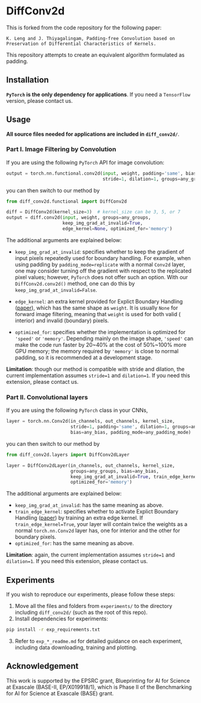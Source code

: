 # DiffConv2d

This is forked from the code repository for the following paper: 
```
K. Leng and J. Thiyagalingam, Padding-free Convolution based on
Preservation of Differential Characteristics of Kernels.
```

This repository attempts to create an equivalent algorithm formulated as padding.

## Installation

**`PyTorch` is the only dependency for applications**. If you need a
`TensorFlow` version, please contact us.

## Usage

**All source files needed for applications are included in `diff_conv2d/`**.

### Part I. Image Filtering by Convolution

If you are using the following `PyTorch` API for image convolution:

```python
output = torch.nn.functional.conv2d(input, weight, padding='same', bias=None,
                                    stride=1, dilation=1, groups=any_groups) 
```

you can then switch to our method by

```python
from diff_conv2d.functional import DiffConv2d

diff = DiffConv2d(kernel_size=3)  # kernel_size can be 3, 5, or 7
output = diff.conv2d(input, weight, groups=any_groups,
                     keep_img_grad_at_invalid=True,
                     edge_kernel=None, optimized_for='memory')
```

The additional arguments are explained below:

* `keep_img_grad_at_invalid`: specifies whether to keep the gradient of
  input
  pixels repeatedly used for boundary handling. For example, when using
  padding by
  `padding_mode=replicate` with a normal `Conv2d` layer, one may consider
  turning
  off the gradient with respect to the replicated pixel values;
  however, `PyTorch` does not offer such an option.
  With our `DiffConv2d.conv2d()` method, one can do this by
  `keep_img_grad_at_invalid=False`.

* `edge_kernel`: an extra kernel provided for Explict Boundary
  Handling ([paper](https://arxiv.org/abs/1805.03106)), which has the same shape
  as `weight`.
  It is usually `None` for
  forward image filtering, meaning that `weight` is used for both valid (
  interior)
  and invalid (boundary) pixels.

* `optimized_for`: specifies whether the implementation is optimized for
  `'speed'` or `'memory'`. Depending mainly on the image shape, `'speed'` can
  make
  the code run faster by 20~40% at the cost of 50%~100% more GPU memory;
  the memory required by `'memory'` is close to normal padding, so it is
  recommended at a development stage.

**Limitation**: though our method is compatible with stride and dilation, the
current implementation assumes `stride=1` and `dilation=1`. If you need
this extension, please contact us.

### Part II. Convolutional layers

If you are using the following `PyTorch` class in your CNNs,

```python
layer = torch.nn.Conv2d(in_channels, out_channels, kernel_size,
                        stride=1, padding='same', dilation=1, groups=any_groups,
                        bias=any_bias, padding_mode=any_padding_mode) 
```

you can then switch to our method by

```python
from diff_conv2d.layers import DiffConv2dLayer

layer = DiffConv2dLayer(in_channels, out_channels, kernel_size,
                        groups=any_groups, bias=any_bias,
                        keep_img_grad_at_invalid=True, train_edge_kernel=False,
                        optimized_for='memory')
```

The additional arguments are explained below:

* `keep_img_grad_at_invalid`: has the same meaning as above.
* `train_edge_kernel`: specifies whether to activate Explict Boundary
  Handling ([paper](https://arxiv.org/abs/1805.03106)) by training an extra edge
  kernel. If `train_edge_kernel=True`,
  your layer will contain twice the weights as
  a normal `torch.nn.Conv2d` layer has, one for interior and the other for
  boundary pixels.
* `optimized_for`: has the same meaning as above.

**Limitation**: again, the current implementation assumes `stride=1`
and `dilation=1`. If you need
this extension, please contact us.

## Experiments

If you wish to reproduce our experiments, please follow these steps:

1. Move all the files and folders from `experiments/` to the directory
   including `diff_conv2d/` (such as the root of this repo).
2. Install dependencies for experiments:

  ```bash
  pip install -r exp_requirements.txt
  ```

3. Refer to `exp_*_readme.md` for detailed guidance on each experiment, 
including data downloading, training and plotting.

## Acknowledgement

This work is supported by the EPSRC grant, Blueprinting for AI for Science
at Exascale (BASE-II, EP/X019918/1), which is Phase II of the Benchmarking
for AI for Science at Exascale (BASE) grant.

 
